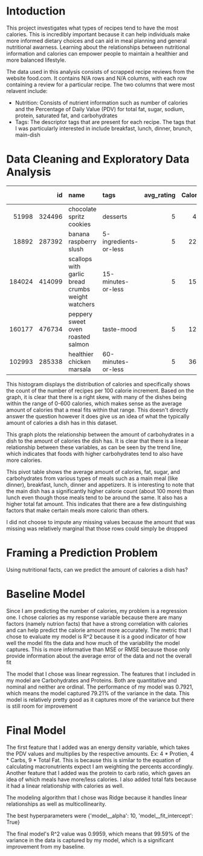 # Intoduction
This project investigates what types of recipes tend to have the most calories. This is incredibly important because it can help individuals make more informed dietary choices and can aid in meal planning and general nutritional awarness. Learning about the relationships between nutritional information and calories can empower people to maintain a healthier and more balanced lifestyle.

The data used in this analysis consists of scrapped recipe reviews from the website food.com. It contains N/A rows and N/A columns, with each row containing a review for a particular recipe. The two columns that were most relavent include: 

- Nutrition: Consists of nutrient information such as number of calories and the Percentage of Daily Value (PDV) for total fat, sugar, sodium, protein, saturated fat, and carbohydrates
- Tags: The descriptor tags that are present for each recipe. The tags that I was particularly interested in include breakfast, lunch, dinner, brunch, main-dish

# Data Cleaning and Exploratory Data Analysis
|        |     id | name                                              | tags                  |   avg_rating |   Calories |   Total Fat |   Sugar |   Sodium |   Protein |   Saturated Fat |   Carbohydrates |
|-------:|-------:|:--------------------------------------------------|:----------------------|-------------:|-----------:|------------:|--------:|---------:|----------:|----------------:|----------------:|
|  51998 | 324496 | chocolate spritz cookies                          | desserts              |            5 |       47.1 |           4 |      10 |        0 |         1 |               8 |               1 |
|  18892 | 287392 | banana raspberry slush                            | 5-ingredients-or-less |            5 |      229.9 |           2 |     165 |        1 |         8 |               2 |              18 |
| 184024 | 414099 | scallops with garlic bread crumbs weight watchers | 15-minutes-or-less    |            5 |      152.6 |           6 |       1 |       38 |        36 |              10 |               3 |
| 160177 | 476734 | peppery sweet oven roasted salmon                 | taste-mood            |            5 |      123.8 |           5 |      16 |        2 |        34 |               3 |               1 |
| 102993 | 285338 | healthier chicken marsala                         | 60-minutes-or-less    |            5 |      360.1 |          15 |       9 |       18 |        56 |              15 |               4 |

This histogram displays the distribution of calories and specifically shows the count of the number of recipes per 100 calorie increment. Based on the graph, it is clear that there is a right skew, with many of the dishes being within the range of 0-600 calories, which makes sense as the average amount of calories that a meal fits within that range. This doesn't directly answer the question however it does give us an idea of what the typically amount of calories a dish has in this dataset.

This graph plots the relationship between the amount of carbohydrates in a dish to the amount of calories the dish has. It is clear that there is a linear relationship between these variables, as can be seen by the trend line, which indicates that foods with higher carbohydrates tend to also have more calories.

This pivot table shows the average amount of calories, fat, sugar, and carbohydrates from various types of meals such as a main meal (like dinner), breakfast, lunch, dinner and appetizers. It is interesting to note that the main dish has a significantly higher calorie count (about 100 more) than lunch even though those meals tend to be around the same. It also has a higher total fat amount. This indicates that there are a few distinguishing factors that make certain meals more caloric than others.

I did not choose to impute any missing values because the amount that was missing was relatively marginal that those rows could simply be dropped

# Framing a Prediction Problem
Using nutritional facts, can we predict the amount of calories a dish has?

# Baseline Model
Since I am predicting the number of calories, my problem is a regression one. I chose calories as my response variable because there are many factors (namely nutrion facts) that have a strong correlation with calories and can help predict the calorie amount more accurately. The metric that I chose to evaluate my model is R^2 because it is a good indicator of how well the model fits the data and how much of the variability the model captures. This is more informative than MSE or RMSE because those only provide information about the average error of the data and not the overall fit

The model that I chose was linear regression. The features that I included in my model are Carbohydrates and Proteins. Both are quantitative and nominal and neither are ordinal. The performance of my model was 0.7921, which means the model captured 79.21% of the variance in the data. This model is relatively pretty good as it captures more of the variance but there is still room for improvement

# Final Model
The first feature that I added was an energy density variable, which takes the PDV values and multiplies by the respective amounts. Ex: 4 * Protien, 4 * Carbs, 9 * Total Fat. This is because this is similar to the equation of calculating macronutrients expect I am weighting the percents accordingly. Another feature that I added was the protein to carb ratio, which gaves an idea of which meals have more/less calories. I also added total fats because it had a linear relationship with calories as well. 

The modeling algorithm that I chose was Ridge because it handles linear relationships as well as multicollinearity. 

The best hyperparameters were {'model__alpha': 10, 'model__fit_intercept': True}

The final model's R^2 value was 0.9959, which means that 99.59% of the variance in the data is captured by my model, which is a significant improvement from my baseline. 

